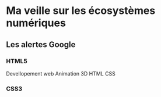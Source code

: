 # Ma veille sur les écosystèmes numériques
## Les alertes Google
### HTML5
Devellopement web 
Animation 3D
HTML
CSS 

### CSS3

